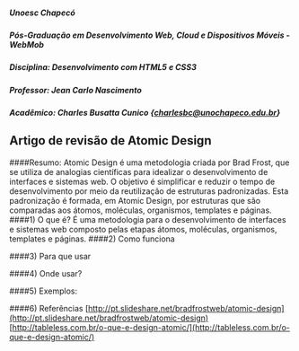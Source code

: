 
##### Unoesc Chapecó
##### Pós-Graduação em Desenvolvimento Web, Cloud e Dispositivos Móveis - WebMob
##### Disciplina: Desenvolvimento com HTML5 e CSS3
##### Professor: Jean Carlo Nascimento
##### Acadêmico: Charles Busatta Cunico {charlesbc@unochapeco.edu.br}
## Artigo de revisão de Atomic Design
####Resumo:
Atomic Design é uma metodologia criada por Brad Frost, que se utiliza de analogias científicas para idealizar o desenvolvimento de interfaces e sistemas web. O objetivo é simplificar e reduzir o tempo de desenvolvimento por meio da reutilização de estruturas padronizadas. Esta padronização é formada, em Atomic Design, por estruturas que são comparadas aos átomos, moléculas, organismos, templates e páginas.
####1) O que é?
É uma metodologia para o desenvolvimento de interfaces e sistemas web composto pelas etapas átomos, moléculas, organismos, templates e páginas.
####2) Como funciona

####3) Para que usar

####4) Onde usar?

####5) Exemplos:

####6) Referências
[http://pt.slideshare.net/bradfrostweb/atomic-design](http://pt.slideshare.net/bradfrostweb/atomic-design)
[http://tableless.com.br/o-que-e-design-atomic/](http://tableless.com.br/o-que-e-design-atomic/)</br>
